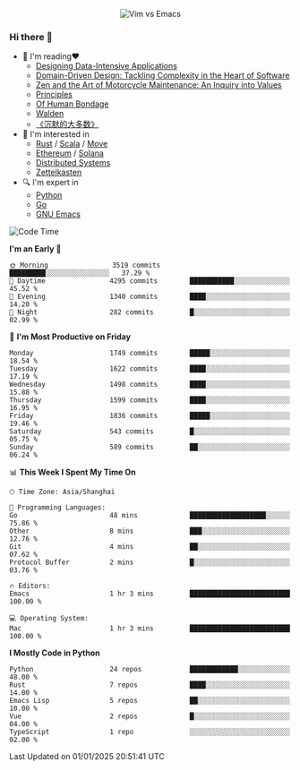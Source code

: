 <p align="center">
    <img src="https://gist.githubusercontent.com/coldnight/e696baffb094e71c96cb302118878eae/raw/40ea5053a6f66cc65f90f437e4173497da225958/banner.gif" alt="Vim vs Emacs" />
</p>

### Hi there 👋

- 📖 I'm reading❤️
    + [Designing Data-Intensive Applications](https://www.oreilly.com/library/view/designing-data-intensive-applications/9781491903063/)
    + [Domain-Driven Design: Tackling Complexity in the Heart of Software](https://www.dddcommunity.org/book/evans_2003/)
    + [Zen and the Art of Motorcycle Maintenance: An Inquiry into Values](https://en.wikipedia.org/wiki/Zen_and_the_Art_of_Motorcycle_Maintenance)
    + [Principles](https://www.principles.com/)
    + [Of Human Bondage](https://en.wikipedia.org/wiki/Of_Human_Bondage)
    + [Walden](https://en.wikipedia.org/wiki/Walden)
    + [《沉默的大多数》](https://en.wikipedia.org/wiki/Silent_majority)
- 🌱 I'm interested in
    + [Rust](https://www.rust-lang.org/) / [Scala](https://www.scala-lang.org/) / [Move](https://github.com/move-language/move/)
    + [Ethereum](https://ethereum.org/en/) / [Solana](https://solana.com/)
	+ [Distributed Systems](https://www.linuxzen.com/notes/topics/20200320174417_%E5%88%86%E5%B8%83%E5%BC%8F/)
	+ [Zettelkasten](https://www.linuxzen.com/notes/notes/20220120080920-slip_box/)
- 🔍 I'm expert in
    + [Python](https://www.python.org/)
    + [Go](https://go.dev/)
    + [GNU Emacs](https://www.gnu.org/software/emacs/)

<!--START_SECTION:waka-->
![Code Time](http://img.shields.io/badge/Code%20Time-3%2C208%20hrs%2015%20mins-blue)

**I'm an Early 🐤** 

```text
🌞 Morning                3519 commits        █████████░░░░░░░░░░░░░░░░   37.29 % 
🌆 Daytime                4295 commits        ███████████░░░░░░░░░░░░░░   45.52 % 
🌃 Evening                1340 commits        ████░░░░░░░░░░░░░░░░░░░░░   14.20 % 
🌙 Night                  282 commits         █░░░░░░░░░░░░░░░░░░░░░░░░   02.99 % 
```
📅 **I'm Most Productive on Friday** 

```text
Monday                   1749 commits        █████░░░░░░░░░░░░░░░░░░░░   18.54 % 
Tuesday                  1622 commits        ████░░░░░░░░░░░░░░░░░░░░░   17.19 % 
Wednesday                1498 commits        ████░░░░░░░░░░░░░░░░░░░░░   15.88 % 
Thursday                 1599 commits        ████░░░░░░░░░░░░░░░░░░░░░   16.95 % 
Friday                   1836 commits        █████░░░░░░░░░░░░░░░░░░░░   19.46 % 
Saturday                 543 commits         █░░░░░░░░░░░░░░░░░░░░░░░░   05.75 % 
Sunday                   589 commits         ██░░░░░░░░░░░░░░░░░░░░░░░   06.24 % 
```


📊 **This Week I Spent My Time On** 

```text
🕑︎ Time Zone: Asia/Shanghai

💬 Programming Languages: 
Go                       48 mins             ███████████████████░░░░░░   75.86 % 
Other                    8 mins              ███░░░░░░░░░░░░░░░░░░░░░░   12.76 % 
Git                      4 mins              ██░░░░░░░░░░░░░░░░░░░░░░░   07.62 % 
Protocol Buffer          2 mins              █░░░░░░░░░░░░░░░░░░░░░░░░   03.76 % 

🔥 Editors: 
Emacs                    1 hr 3 mins         █████████████████████████   100.00 % 

💻 Operating System: 
Mac                      1 hr 3 mins         █████████████████████████   100.00 % 
```

**I Mostly Code in Python** 

```text
Python                   24 repos            ████████████░░░░░░░░░░░░░   48.00 % 
Rust                     7 repos             ████░░░░░░░░░░░░░░░░░░░░░   14.00 % 
Emacs Lisp               5 repos             ██░░░░░░░░░░░░░░░░░░░░░░░   10.00 % 
Vue                      2 repos             █░░░░░░░░░░░░░░░░░░░░░░░░   04.00 % 
TypeScript               1 repo              ░░░░░░░░░░░░░░░░░░░░░░░░░   02.00 % 
```




 Last Updated on 01/01/2025 20:51:41 UTC
<!--END_SECTION:waka-->
